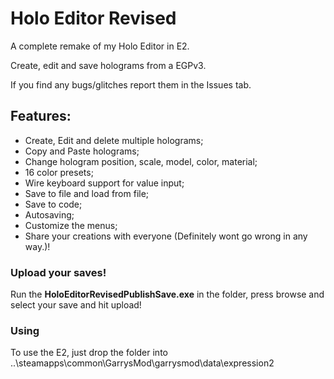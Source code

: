 # Holo Editor Revised
A complete remake of my Holo Editor in E2.

Create, edit and save holograms from a EGPv3. 

If you find any bugs/glitches report them in the Issues tab.

## Features:
  * Create, Edit and delete multiple holograms;
  * Copy and Paste holograms;
  * Change hologram position, scale, model, color, material;
  * 16 color presets;
  * Wire keyboard support for value input;
  * Save to file and load from file;
  * Save to code;
  * Autosaving;
  * Customize the menus;
  * Share your creations with everyone (Definitely wont go wrong in any way.)!

### Upload your saves!
 Run the __HoloEditorRevisedPublishSave.exe__ in the folder, press browse and select your save and hit upload!

### Using
 To use the E2, just drop the folder into ..\steamapps\common\GarrysMod\garrysmod\data\expression2
